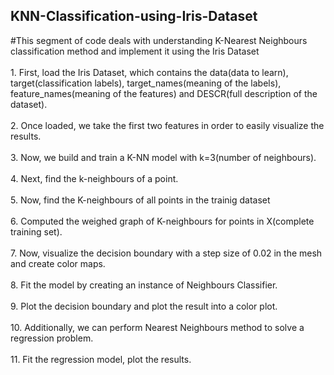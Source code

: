 ## KNN-Classification-using-Iris-Dataset
#This segment of code deals with understanding K-Nearest Neighbours classification method and implement it using the Iris Dataset<br>
<br>1. First, load the Iris Dataset, which contains the data(data to learn), target(classification labels), target_names(meaning of the labels), feature_names(meaning of the features) and DESCR(full description of the dataset).<br>
<br>2. Once loaded, we take the first two features in order to easily visualize the results.<br>
<br>3. Now, we build and train a K-NN model with k=3(number of neighbours).<br>
<br>4. Next, find the k-neighbours of a point.<br>
<br>5. Now, find the K-neighbours of all points in the trainig dataset<br>
<br>6. Computed the weighed graph of K-neighbours for points in X(complete training set).<br>
<br>7. Now, visualize the decision boundary with a step size of  0.02 in the mesh and create color maps.<br>
<br>8. Fit the model by creating an instance of Neighbours Classifier.<br>
<br>9. Plot the decision boundary and plot the result into a color plot.<br>
<br> 10. Additionally, we can perform Nearest Neighbours method to solve a regression problem.<br>
<br> 11. Fit the regression model, plot the results.<br>

